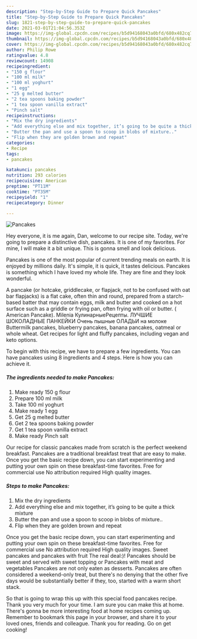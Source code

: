```yaml
---
description: "Step-by-Step Guide to Prepare Quick Pancakes"
title: "Step-by-Step Guide to Prepare Quick Pancakes"
slug: 1821-step-by-step-guide-to-prepare-quick-pancakes
date: 2021-03-01T21:04:56.353Z
image: https://img-global.cpcdn.com/recipes/b5d94168043a0bfd/680x482cq70/pancakes-recipe-main-photo.jpg
thumbnail: https://img-global.cpcdn.com/recipes/b5d94168043a0bfd/680x482cq70/pancakes-recipe-main-photo.jpg
cover: https://img-global.cpcdn.com/recipes/b5d94168043a0bfd/680x482cq70/pancakes-recipe-main-photo.jpg
author: Philip Rowe
ratingvalue: 4.8
reviewcount: 14908
recipeingredient:
- "150 g flour"
- "100 ml milk"
- "100 ml yoghurt"
- "1 egg"
- "25 g melted butter"
- "2 tea spoons baking powder"
- "1 tea spoon vanilla extract"
- "Pinch salt"
recipeinstructions:
- "Mix the dry ingredients"
- "Add everything else and mix together, it’s going to be quite a thick mixture"
- "Butter the pan and use a spoon to scoop in blobs of mixture.."
- "Flip when they are golden brown and repeat"
categories:
- Recipe
tags:
- pancakes

katakunci: pancakes 
nutrition: 293 calories
recipecuisine: American
preptime: "PT11M"
cooktime: "PT35M"
recipeyield: "1"
recipecategory: Dinner

---
```



![Pancakes](https://img-global.cpcdn.com/recipes/b5d94168043a0bfd/680x482cq70/pancakes-recipe-main-photo.jpg)

Hey everyone, it is me again, Dan, welcome to our recipe site. Today, we're going to prepare a distinctive dish, pancakes. It is one of my favorites. For mine, I will make it a bit unique. This is gonna smell and look delicious.

Pancakes is one of the most popular of current trending meals on earth. It is enjoyed by millions daily. It's simple, it is quick, it tastes delicious. Pancakes is something which I have loved my whole life. They are fine and they look wonderful.

A pancake (or hotcake, griddlecake, or flapjack, not to be confused with oat bar flapjacks) is a flat cake, often thin and round, prepared from a starch-based batter that may contain eggs, milk and butter and cooked on a hot surface such as a griddle or frying pan, often frying with oil or butter. ( American Pancake). Milenia КулинарныеPецепты. ЛУЧШИЕ ШОКОЛАДНЫЕ ПАНКЕЙКИ Очень пышные ОЛАДЬИ на молоке Buttermilk pancakes, blueberry pancakes, banana pancakes, oatmeal or whole wheat. Get recipes for light and fluffy pancakes, including vegan and keto options.


To begin with this recipe, we have to prepare a few ingredients. You can have pancakes using 8 ingredients and 4 steps. Here is how you can achieve it.

<!--inarticleads1-->

##### The ingredients needed to make Pancakes:

1. Make ready 150 g flour
1. Prepare 100 ml milk
1. Take 100 ml yoghurt
1. Make ready 1 egg
1. Get 25 g melted butter
1. Get 2 tea spoons baking powder
1. Get 1 tea spoon vanilla extract
1. Make ready Pinch salt


Our recipe for classic pancakes made from scratch is the perfect weekend breakfast. Pancakes are a traditional breakfast treat that are easy to make. Once you get the basic recipe down, you can start experimenting and putting your own spin on these breakfast-time favorites. Free for commercial use No attribution required High quality images. 

<!--inarticleads2-->

##### Steps to make Pancakes:

1. Mix the dry ingredients
1. Add everything else and mix together, it’s going to be quite a thick mixture
1. Butter the pan and use a spoon to scoop in blobs of mixture..
1. Flip when they are golden brown and repeat


Once you get the basic recipe down, you can start experimenting and putting your own spin on these breakfast-time favorites. Free for commercial use No attribution required High quality images. Sweet pancakes and pancakes with fruit The real deal:)! Pancakes should be sweet and served with sweet topping or Pancakes with meat and vegetables Pancakes are not only eaten as desserts. Pancakes are often considered a weekend-only treat, but there&#39;s no denying that the other five days would be substantially better if they, too, started with a warm short stack. 

So that is going to wrap this up with this special food pancakes recipe. Thank you very much for your time. I am sure you can make this at home. There's gonna be more interesting food at home recipes coming up. Remember to bookmark this page in your browser, and share it to your loved ones, friends and colleague. Thank you for reading. Go on get cooking!
